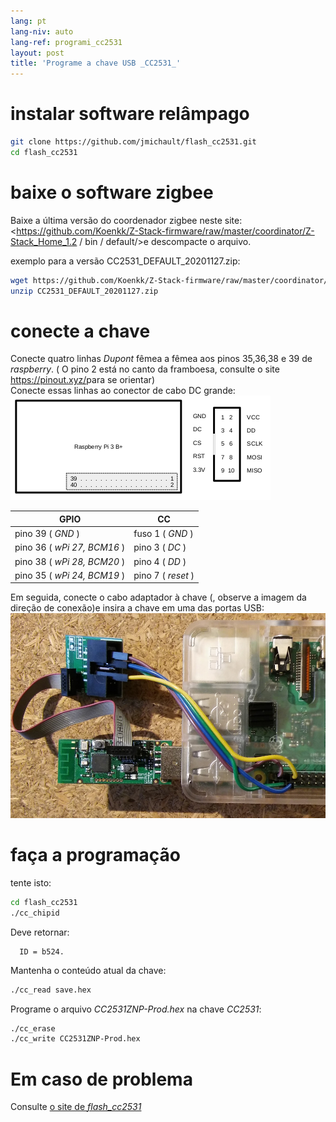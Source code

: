 ```yaml
---
lang: pt
lang-niv: auto
lang-ref: programi_cc2531
layout: post
title: 'Programe a chave USB _CC2531_'
---
```


# instalar software relâmpago

```bash
git clone https://github.com/jmichault/flash_cc2531.git
cd flash_cc2531
```
 
# baixe o software zigbee
Baixe a última versão do coordenador zigbee neste site: <https://github.com/Koenkk/Z-Stack-firmware/raw/master/coordinator/Z-Stack_Home_1.2 / bin / default/>e descompacte o arquivo.

exemplo para a versão CC2531_DEFAULT_20201127.zip:

```bash
wget https://github.com/Koenkk/Z-Stack-firmware/raw/master/coordinator/Z-Stack_Home_1.2/bin/default/CC2531_DEFAULT_20201127.zip
unzip CC2531_DEFAULT_20201127.zip
```

# conecte a chave

Conecte quatro linhas _Dupont_ fêmea a fêmea aos pinos 35,36,38 e 39 de _raspberry_. ( O pino 2 está no canto da framboesa, consulte o site <https://pinout.xyz/>para se orientar)  
Conecte essas linhas ao conector de cabo DC grande:  
![](/public/raspberry-cc.png "disposition _raspberry_ et _CC_") 

| GPIO | CC |
| ---------------------------- | ------------------- | 
| pino 39 ( _GND_ )           | fuso 1 ( _GND_ )  |	
| pino 36 ( _wPi 27, BCM16_ ) | pino 3 ( _DC_ )   | 
| pino 38 ( _wPi 28, BCM20_ ) | pino 4 ( _DD_ )   | 
| pino 35 ( _wPi 24, BCM19_ ) | pino 7 ( _reset_ )| 

Em seguida, conecte o cabo adaptador à chave (, observe a imagem da direção de conexão)e insira a chave em uma das portas USB:
![](/public/Raspberry-CC2531.jpg " _raspberry_ et _CC_") 


# faça a programação

tente isto:
```bash
cd flash_cc2531
./cc_chipid
```
Deve retornar:
```
  ID = b524.
```

Mantenha o conteúdo atual da chave:
```bash
./cc_read save.hex
```

Programe o arquivo _CC2531ZNP-Prod.hex_ na chave _CC2531_:
```bash
./cc_erase
./cc_write CC2531ZNP-Prod.hex
```

# Em caso de problema
Consulte [ o site de _flash_cc2531_](https://jmichault.github.io/flash_cc2531-dok/)
